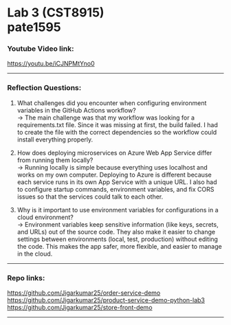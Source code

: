 # Lab 3 (CST8915) <br> pate1595

### Youtube Video link: <br>
https://youtu.be/iCJNPMtYno0

---

### Reflection Questions:

1. What challenges did you encounter when configuring environment variables in the GitHub Actions workflow?<br>
-> The main challenge was that my workflow was looking for a requirements.txt file. Since it was missing at first, the build failed. I had to create the file with the correct dependencies so the workflow could install everything properly.

2. How does deploying microservices on Azure Web App Service differ from running them locally?<br>
-> Running locally is simple because everything uses localhost and works on my own computer. Deploying to Azure is different because each service runs in its own App Service with a unique URL. I also had to configure startup commands, environment variables, and fix CORS issues so that the services could talk to each other.

3. Why is it important to use environment variables for configurations in a cloud environment?<br>
-> Environment variables keep sensitive information (like keys, secrets, and URLs) out of the source code. They also make it easier to change settings between environments (local, test, production) without editing the code. This makes the app safer, more flexible, and easier to manage in the cloud.

---
### Repo links:
https://github.com/Jigarkumar25/order-service-demo <br>
https://github.com/Jigarkumar25/product-service-demo-python-lab3 <br>
https://github.com/Jigarkumar25/store-front-demo   

---